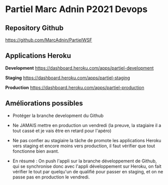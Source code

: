 # Partiel Marc Adnin P2021 Devops

## Repository Github

https://github.com/MarcAdnin/PartielWSF

## Applications Heroku

**Development**
https://dashboard.heroku.com/apps/partiel-development

**Staging**
https://dashboard.heroku.com/apps/partiel-staging

**Production**
https://dashboard.heroku.com/apps/partiel-production

## Améliorations possibles
- Protéger la branche development du Github
- Ne JAMAIS mettre en production un vendredi (la preuve, la stagiaire il a tout cassé et je vais être en retard pour l'apéro)
- Ne pas confier au stagiaire la tâche de promote les applications Heroku vers staging et encore moins vers production, il faut vérifier que tout fonctionne bien avant.

- En résumé : On push l'appli sur la branche développement de Github, qui se synchronise donc avec l'appli développement sur Heroku, on fait vérifier le tout par quelqu'un de qualifié pour passer en staging, et on ne passe pas en production le vendredi.
